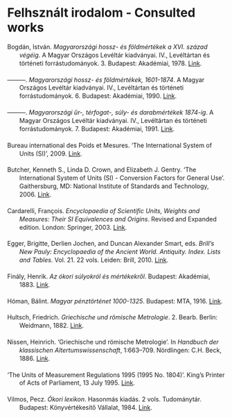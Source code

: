 # Felhsznált irodalom - Consulted works

<div style="line-height: 1.35; margin-left: 2em; text-indent:-2em;">
  <div>
    Bogdán, István. <i>Magyarországi hossz- és földmértékek a XVI. század végéig</i>. A Magyar Országos Levéltár kiadványai. IV., Levéltártan és történeti forrástudományok. 3. Budapest: Akadémiai, 1978. <a href="https://library.hungaricana.hu/hu/view/MolDigiLib_MOLkiadv4_03/">Link</a>.
  </div>
  <br>
  <div>  
    ———. <i>Magyarországi hossz- és földmértékek, 1601-1874</i>. A Magyar Országos Levéltár kiadványai. IV., Levéltártan és történeti forrástudományok. 6. Budapest: Akadémiai, 1990. <a href="https://library.hungaricana.hu/hu/view/MolDigiLib_MOLkiadv4_06/">Link</a>.
  </div>
  <br>
  <div>
    ———. <i>Magyarországi űr-, térfogat-, súly- és darabmértékek 1874-ig</i>. A Magyar Országos Levéltár kiadványai. IV., Levéltártan és történeti forrástudományok. 7. Budapest: Akadémiai, 1991. <a href="https://library.hungaricana.hu/hu/view/MolDigiLib_MOLkiadv4_07/">Link</a>.
  </div>
  <br>
  <div>
    Bureau international des Poids et Mesures. ‘The International System of Units (SI)’, 2009. <a href="https://www.bipm.org/en/publications/si-brochure">Link</a>.
  </div>
  <br>
  <div>
    Butcher, Kenneth S., Linda D. Crown, and Elizabeth J. Gentry. ‘The International System of Units (SI) - Conversion Factors for General Use’. Gaithersburg, MD: National Institute of Standards and Technology, 2006. <a href="https://doi.org/10.6028/NIST.SP.1038">Link</a>.
  </div>
  <br>
  <div>
    Cardarelli, François. <i>Encyclopaedia of Scientific Units, Weights and Measures: Their SI Equivalences and Origins</i>. Revised and Expanded edition. London: Springer, 2003. <a href="https://doi.org/10.1007/978-1-4471-0003-4">Link</a>.
  </div>
  <br>
  <div>
    Egger, Brigitte, Derlien Jochen, and Duncan Alexander Smart, eds. <i>Brill’s New Pauly: Encyclopaedia of the Ancient World. Antiquity. Index. Lists and Tables.</i> Vol. 21. 22 vols. Leiden: Brill, 2010. <a href="https://brill.com/edcollbook/title/18642">Link</a>.
  </div>
  <br>
  <div>
    Finály, Henrik. <i>Az ókori súlyokról és mértékekről</i>. Budapest: Akadémiai, 1883. <a href="http://real-eod.mtak.hu/6003/">Link</a>.
  </div>
  <br>
  <div>
    Hóman, Bálint. <i>Magyar pénztörténet 1000-1325</i>. Budapest: MTA, 1916. <a href="http://real-eod.mtak.hu/976/">Link</a>.
  </div>
  <br>
  <div>
    Hultsch, Friedrich. <i>Griechische und römische Metrologie</i>. 2. Bearb. Berlin: Weidmann, 1882. <a href="https://books.google.hu/books?id=XlzuxGJxe5gC">Link</a>.
  </div>
  <br>
  <div>
    Nissen, Heinrich. ‘Griechische und römische Metrologie’. In <i>Handbuch der klassischen Altertumswissenschaft</i>, 1:663–709. Nördlingen: C.H. Beck, 1886. <a href="https://babel.hathitrust.org/cgi/pt?id=nyp.33433087550954">Link</a>.
  </div>
  <br>
  <div>
    ‘The Units of Measurement Regulations 1995 (1995 No. 1804)’. King’s Printer of Acts of Parliament, 13 July 1995. <a href="https://www.legislation.gov.uk/uksi/1995/1804/schedule/made">Link</a>.
  </div>
  <br>
  <div>
    Vilmos, Pecz. <i>Ókori lexikon</i>. Hasonmás kiadás. 2 vols. Tudománytár. Budapest: Könyvértékesítő Vállalat, 1984. <a href="https://www.arcanum.com/hu/online-kiadvanyok/Lexikonok-okori-lexikon-CA894/">Link</a>.
  </div>
</div>

